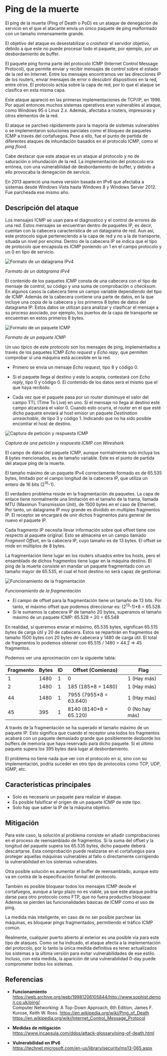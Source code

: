 Ping de la muerte
=================

El ping de la muerte (Ping of Death o PoD) es un ataque de denegación de servicio en el que el atacante envía un único paquete de ping malformado con un tamaño inmensamente grande.

El objetivo del ataque es desestabilizar o *crashear* el servidor objetivo, debido a que este no puede procesar todo el paquete, por ejemplo, por un desbordamiento de buffer.

El paquete ping forma parte del protocolo ICMP (Internet Control Message Protocol), que permite enviar y recibir mensajes de control sobre el estado de la red en Internet. Entre los mensajes encontramos ver las direcciones IP de los routers, enviar mensajes de error o descubrir dispositivos en la red, entre otros. El protocolo actúa sobre la capa de red, por lo que el ataque se clasifica en esta misma capa.

Este ataque apareció en las primeras implementaciones de TCP/IP, en 1996. Por aquel entonces muchos sistemas operativos eran vulnerables al ataque, como Windows 95 o Linux 2.x. Además, afectaba a routers, impresoras y otros elementos de la red.

El ataque se parcheó rápidamente para la mayoría de sistemas vulnerables o se implementaron soluciones parciales como el bloqueo de paquetes ICMP a través del cortafuegos. Pese a ello, fue el punto de partida de diferentes ataques de inhundación basados en el protocolo ICMP, como el *ping flood*.

Cabe destacar que este ataque es un ataque al protocolo y no de saturación o inhundación de la red. La implementación del protocolo era errónea, con una vulnerabilidad de desbordamiento de buffer, y debido a ello provocaba la denegación de servicio.

En 2013 apareció una nueva versión basada en IPv6 que afectaba a sistemas desde Windows Vista hasta Windows 8 y Windows Server 2012. Fue parcheada ese mismo año.

Descripción del ataque
----------------------

Los mensajes ICMP se usan para el diagnostico y el control de errores de una red. Estos mensajes se encuentran dentro de paquetes IP, es decir, cuentan con la cabecera característica de un datagrama de red. Aun así, este protocolo sigue perteneciendo a la capa de red y no a la de transporte, situada un nivel por encima. Dentro de la cabecera IP se indica que el tipo de protocolo que encapsula es ICMP poniendo un 1 en el campo protocolo y un 0 en tipo de servicio.

![Formato de un datagrama IPv4](../static/images/ipv4_format.png)

*Formato de un datagrama IPv4*

El contenido de los paquetes ICMP consta de una cabecera con el tipo de mensaje de control, su código y una suma de comprobación o *checksum*. En algunos casos la cabecera tiene un campo variable dependiendo del tipo de ICMP. Además de la cabecera contiene una parte de datos, en la que incluye una copia de la cabecera y los primeros 8 bytes de datos del datagrama IP. Estos datos se utilizan para analizar y clasificar el mensaje a su proceso asociado, por ejemplo, los puertos de la capa de transporte se encuentran en estos primeros 8 bytes.

![Formato de un paquete ICMP](../static/images/icmp_format.png)

*Formato de un paquete ICMP*

Un uso típico de este protocolo son los mensajes de ping, implementados a través de los paquetes ICMP *Echo request* y *Echo repy*, que permiten comprobar si una máquina está accesible en la red.

-	Primero se envía un mensaje *Echo request*, tipo 8 y código 0.

-	Si el paquete llega al destino y este lo acepta, contestará con *Echo reply*, tipo 0 y código 0. El contenido de los datos será el mismo que el que haya recibido.

-	Cada vez que el paquete pasa por un router disminuye el valor del campo TTL (Time To Live) en uno. Si el mensaje no llega al destino este campo alcanzará el valor 0. Cuando esto ocurra, el router en el que esté dicho paquete enviará al host emisor un paquete *Destination unreachable*, de tipo 3 y código 1. Indicando que no ha sido posible encontrar el host de destino.

![Captura de petición y respuesta ICMP](../static/images/ping.jpeg)

*Captura de una petición y respuesta ICMP con Wireshark*

El campo de datos del paquete ICMP, aunque normalmente solo incluya los 8 bytes mencionados, es de tamaño variable. Este es el punto de partida del ataque ping de la muerte.

El tamaño máximo de un paquete IPv4 correctamente formado es de 65.535 bytes, limitado por el campo longitud de la cabecera IP, que utiliza un entero de 16 bits (2<sup>16</sup>-1).

El verdadero problema reside en la fragmentación de paquetes. La capa de enlace tiene normalmente una limitación en el tamaño de la trama, llamada MTU (Maximun Transmission Unit), de 1500 bytes en el caso de Ethernet. Por tanto, un datagrama IP muy grande es dividido en multiples fragmentos IP. El receptor se encargará de unir dichos fragmentos para generar de nuevo el paquete IP.

Cada fragmento IP necesita llevar información sobre qué offset tiene con respecto al paquete original. Esto se almacena en un campo llamado *Fragment Offset*, en la cabecera IP, cuyo tamaño es de 13 bytes. El offset se mide en múltiplos de 8 bytes.

La fragmentación tiene lugar en los routers situados entre los hosts, pero el ensamblado de dichos fragmentos tiene lugar en la máquina destino. El ping de la muerte consiste en mandar un paquete fragmentado con un tamaño mayor de 65.535, el cual el host destino no será capaz de gestionar.

![Funcionamiento de la fragmentación](../static/images/fragmentation.png)

*Funcionamiento de la fragmentación*

-	El campo de offset para la fragmentación tiene un tamaño de 13 bits. Por tanto, el máximo offset que podemos direccionar es: (2<sup>13</sup>-1)\*8 = 65.528.
-	Si le sumamos la cabecera IP de tamaño 20 bytes, superamos el tamaño máximo de un paquete ICMP: 65.528 + 20 = 65.548

En realidad, si queremos enviar el máximo, 65.535 bytes, significan 65.515 bytes de carga útil y 20 de cabecera. Estos se repartirán en fragmentos de tamaño 1500 bytes con 20 bytes de cabecera y 1480 de carga útil. El total de fragmentos lo podemos obtener con 65.515 / 1480 = 44.2 => 45 fragmentos.

Podemos ver una aproximación con la siguiente tabla:

| Fragmento | Bytes | ID | Offset (Comienzo)      | Flag           |
|-----------|-------|----|------------------------|----------------|
| 1         | 1480  | 1  | 0                      | 1 (Hay más)    |
| 2         | 1480  | 1  | 185 (185*8 = 1480)     | 1 (Hay más)    |
| 44        | 1480  | 1  | 7955 (7955*8 = 63.640) | 1 (Hay más)    |
| 45        | 395   | 1  | 8140 (8140*8 = 65.120) | 0 (No hay más) |

A través de la fragmentación se ha superado el tamaño máximo de un paquete IP. Esto significa que cuando el receptor una todos los fragmentos acabará con un paquete demasiado grande que posiblemente desborde los buffers de memoria que haya reservado para dicho paquete. Si el último paquete supera los 395 bytes dará lugar al desbordamiento.

El problema no tiene nada que ver con el protocolo en si, sino con su implementación, podría suceder en otro tipo de protocolos como TCP, UDP, IGMP, etc.

Características principales
---------------------------

-	Solo es necesario un paquete para realizar el ataque.
-	Es posible falsificar el origen de un paquete ICMP de este tipo.
-	Solo hay que saber la IP de la máquina objetivo.

Mitigación
----------

Para este caso, la solución al problema consiste en añadir comprobaciones en el proceso de reensamblado de fragmentos. Si la suma del offset y la longitud del paquete supera los 65.535 bytes, dicho paquete deberá descartarse. Esta comprobación puede realizarse en el cortafuegos para proteger aquellas máquinas vulnerables al fallo o directamente corrigiendo la vulnerabilidad en los sistemas vulnerables.

Otra posible solución es aumentar el buffer de reensamblado, aunque esto va en contra de la especificación formal del protocolo.

También es posible bloquear todos los mensajes ICMP desde el cortafuegos, aunque a largo plazo no es viable, ya que este ataque podría darse para otro protocolo como FTP, que no fuera productivo bloquear. Además se pierden las funcionalidades básicas de ICMP como el uso de ping.

La medida más inteligente, en caso de no ser posible parchear las máquinas, es bloquear pings fragmentados, permitiendo el tráfico ICMP común.

Realmente, cualquier puerto abierto al exterior es una posible vía para este tipo de ataques. Como se ha indicado, el ataque afecta a la implementación del protocolo, por lo tanto la única medida definitiva es tener actualizados los sistemas a la última versión para evitar vulnerabilidades de ese estilo. Incluso, con esta medida, la aparición de una vulnerabilidad 0-day puede comprometer todos los sistemas.

Referencias
-----------

-	**Funcionamiento**  
	https://web.archive.org/web/19981206105844/http://www.sophist.demon.co.uk/ping/  
	Computer Networking: A Top-Down Approach, 6th Edition, James F. Kurose, Keith W. Ross. https://en.wikipedia.org/wiki/Ping_of_Death  
	https://en.wikipedia.org/wiki/Internet_Control_Message_Protocol

-	**Medidas de mitigación**  
	https://www.incapsula.com/ddos/attack-glossary/ping-of-death.html

-	**Vulnerabilidad en IPv6**  
	https://technet.microsoft.com/en-us/library/security/ms13-065.aspx
